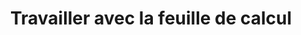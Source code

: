 ﻿---
title: Travailler avec la feuille de calcul
type: docs
weight: 40
url: /fr/net/working-with-worksheet/
---
